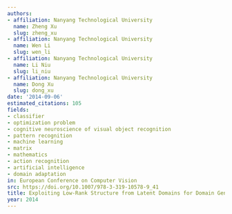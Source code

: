 ```yaml
---
authors:
- affiliation: Nanyang Technological University
  name: Zheng Xu
  slug: zheng_xu
- affiliation: Nanyang Technological University
  name: Wen Li
  slug: wen_li
- affiliation: Nanyang Technological University
  name: Li Niu
  slug: li_niu
- affiliation: Nanyang Technological University
  name: Dong Xu
  slug: dong_xu
date: '2014-09-06'
estimated_citations: 105
fields:
- classifier
- optimization problem
- cognitive neuroscience of visual object recognition
- pattern recognition
- machine learning
- matrix
- mathematics
- action recognition
- artificial intelligence
- domain adaptation
in: European Conference on Computer Vision
src: https://doi.org/10.1007/978-3-319-10578-9_41
title: Exploiting Low-Rank Structure from Latent Domains for Domain Generalization
year: 2014
---
```

